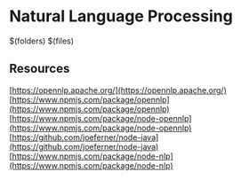 # Natural Language Processing

$(folders)
$(files)

## Resources
[https://opennlp.apache.org/](https://opennlp.apache.org/)
[https://www.npmjs.com/package/opennlp](https://www.npmjs.com/package/opennlp)
[https://www.npmjs.com/package/node-opennlp](https://www.npmjs.com/package/node-opennlp)
[https://github.com/joeferner/node-java](https://github.com/joeferner/node-java)
[https://www.npmjs.com/package/node-nlp](https://www.npmjs.com/package/node-nlp)

<!--stackedit_data:
eyJoaXN0b3J5IjpbMTE4MTE1NzUyOV19
-->